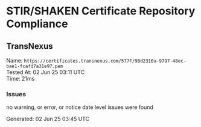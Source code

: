 # STIR/SHAKEN Certificate Repository Compliance

## TransNexus

Name: `https://certificates.transnexus.com/577F/98d2310a-9797-48ec-bae1-fcafd7a31e97.pem`\
Tested At: 02 Jun 25 03:11 UTC\
Time: 21ms

### Issues

no warning, or error, or notice date level issues were found

Generated: 02 Jun 25 03:45 UTC
